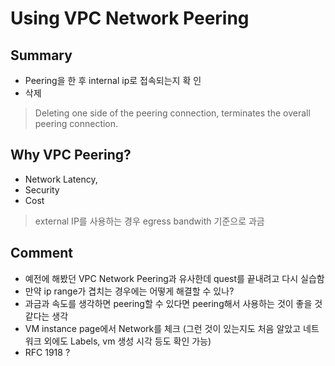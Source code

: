 # Using VPC Network Peering

## Summary
- Peering을 한 후 internal ip로 접속되는지 확
인
- 삭제
> Deleting one side of the peering connection, terminates the overall peering connection.

## Why VPC Peering?
- Network Latency, 
- Security
- Cost
> external IP를 사용하는 경우 egress bandwith 기준으로 과금

## Comment
- 예전에 해봤던 VPC Network Peering과 유사한데 quest를 끝내려고 다시 실습함
- 만약 ip range가 겹치는 경우에는 어떻게 해결할 수 있나?
- 과금과 속도를 생각하면 peering할 수 있다면 peering해서 사용하는 것이 좋을 것 같다는 생각
- VM instance page에서 Network를 체크 (그런 것이 있는지도 처음 알았고 네트워크 외에도 Labels, vm 생성 시각 등도 확인 가능)
- RFC 1918 ?
